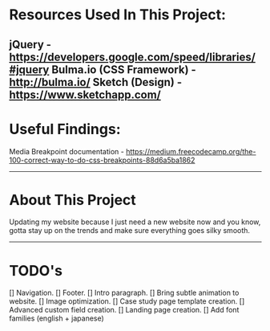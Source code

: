 # Resources Used In This Project:
jQuery -  https://developers.google.com/speed/libraries/#jquery
Bulma.io (CSS Framework) - http://bulma.io/
Sketch (Design) - https://www.sketchapp.com/
---
# Useful Findings:

Media Breakpoint documentation - https://medium.freecodecamp.org/the-100-correct-way-to-do-css-breakpoints-88d6a5ba1862

---
# About This Project

Updating my website because I just need a new website now and you know, gotta stay up on the trends and make sure everything goes silky smooth.

---
# TODO's
[] Navigation.
[] Footer.
[] Intro paragraph.
[] Bring subtle animation to website.
[] Image optimization.
[] Case study page template creation.
[] Advanced custom field creation.
[] Landing page creation.
[] Add font families (english + japanese) 
